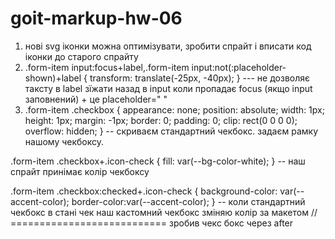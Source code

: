 # goit-markup-hw-06
1. нові svg іконки можна оптимізувати, зробити спрайт і вписати код іконки до старого спрайту
2. .form-item input:focus+label,.form-item input:not(:placeholder-shown)+label {
    transform: translate(-25px, -40px);
} --- не дозволяє таксту в label зїжати назад в input коли пропадає focus (якщо input заповнений) + це placeholder=" "
3. .form-item .checkbox {
    appearance: none;
    position: absolute;
    width: 1px;
    height: 1px;
    margin: -1px;
    border: 0;
    padding: 0;
    clip: rect(0 0 0 0);
    overflow: hidden;
} -- скриваєм стандартний чекбокс. задаєм рамку нашому чекбоксу.

.form-item .checkbox+.icon-check {
    fill: var(--bg-color-white);
} -- наш спрайт принімає колір чекбоксу

.form-item .checkbox:checked+.icon-check {
    background-color: var(--accent-color);
    border-color:var(--accent-color);
} -- коли стандартний чекбокс в стані чек наш кастомний чекбокс зміняю колір за макетом 
// ===========================
зробив чекс бокс через after <label></label>